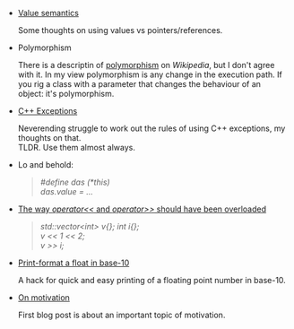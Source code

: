 
  * [Value semantics](values.html)

    Some thoughts on using values vs pointers/references.


  * Polymorphism
    
    There is a descriptin of [polymorphism](https://en.wikipedia.org/wiki/Polymorphism_%28computer_science%29)
    on _Wikipedia_, but I don't agree with it. In my view polymorphism is any change in the execution path.
    If you rig a class with a parameter that changes the behaviour of an object: it's polymorphism.


  * [C++ Exceptions](exceptions.html)

    Neverending struggle to work out the rules of using C++ exceptions, my thoughts on that.  
    TLDR. Use them almost always.


  * Lo and behold: 

    >_#define das (*this)_  
    >_das.value = ..._


  * [The way *operator<<* and *operator>>* should have been overloaded](vector-push.html)

    >*std::vector&lt;int&gt; v{}; int i{};*  
    >*v << 1 << 2;*  
    >*v >> i;*


  * [Print-format a float in base-10](print-fp.html)  
  
    A hack for quick and easy printing of a floating point number in base-10.


  * [On motivation](motivation.html)  
  
    First blog post is about an important topic of motivation.

